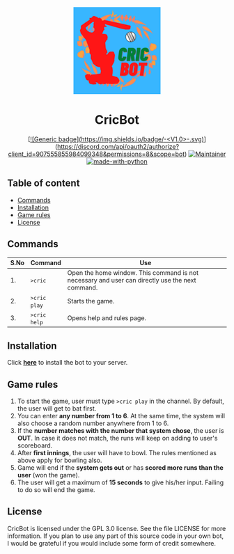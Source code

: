 <div align=center>

<img src="https://github.com/Raveesh1505/CricBot/blob/main/CRIC%20BOT.png?raw=true" width="200" height="200">

# CricBot

[[![Generic badge](https://img.shields.io/badge/<Click to download>-<V1.0>-<COLOR>.svg)](https://shields.io/)](https://discord.com/api/oauth2/authorize?client_id=907555855984099348&permissions=8&scope=bot) [![Maintainer](https://img.shields.io/badge/maintainer-Raveesh1505-blue)](https://github.com/Raveesh1505) [![made-with-python](https://img.shields.io/badge/Made%20with-Python-1f425f.svg)](https://www.python.org/)

</div>

## Table of content

- [Commands](#commands)
- [Installation](#installation)
- [Game rules](#game-rules)
- [License](#license)

## Commands

| S.No | Command | Use |
| --- | --- | --- |
| 1. | `>cric` | Open the home window. This command is not necessary and user can directly use the next command.|
| 2. | `>cric play` | Starts the game. |
| 3. | `>cric help` | Opens help and rules page. |

## Installation

Click **[here](https://discord.com/api/oauth2/authorize?client_id=907555855984099348&permissions=8&scope=bot)** to install the bot to your server.

## Game rules

1. To start the game, user must type `>cric play` in the channel. By default, the user will get to bat first.  
2. You can enter **any number from 1 to 6**. At the same time, the system will also choose a random number anywhere from 1 to 6.  
3. If the **number matches with the number that system chose**, the user is **OUT**. In case it does not match, the runs will keep on adding to user's scoreboard.  
4. After **first innings**, the user will have to bowl. The rules mentioned as above apply for bowling also.  
5. Game will end if the **system gets out** or has **scored more runs than the user** (won the game).  
6. The user will get a maximum of **15 seconds** to give his/her input. Failing to do so will end the game.

## License

CricBot is licensed under the GPL 3.0 license. See the file LICENSE for more information. If you plan to use any part of this source code in your own bot, I would be grateful if you would include some form of credit somewhere.